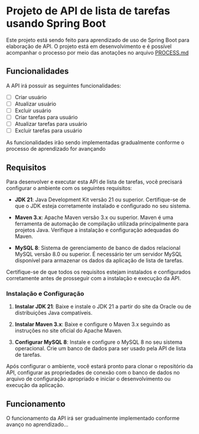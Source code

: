 # Projeto de API de lista de tarefas usando Spring Boot

Este projeto está sendo feito para aprendizado de uso de Spring Boot para elaboração de API. O projeto está em desenvolvimento e é possível acompanhar o processo por meio das anotações no arquivo [PROCESS.md](./PROCESS.md)

## Funcionalidades

A API irá possuir as seguintes funcionalidades:

- [ ] Criar usuário
- [ ] Atualizar usuário
- [ ] Excluir usuário
- [ ] Criar tarefas para usuário
- [ ] Atualizar tarefas para usuário
- [ ] Excluir tarefas para usuário

As funcionalidades irão sendo implementadas gradualmente conforme o processo de aprendizado for avançando

## Requisitos

Para desenvolver e executar esta API de lista de tarefas, você precisará configurar o ambiente com os seguintes requisitos:

- **JDK 21**: Java Development Kit versão 21 ou superior. Certifique-se de que o JDK esteja corretamente instalado e configurado no seu sistema.

- **Maven 3.x**: Apache Maven versão 3.x ou superior. Maven é uma ferramenta de automação de compilação utilizada principalmente para projetos Java. Verifique a instalação e configuração adequadas do Maven.

- **MySQL 8**: Sistema de gerenciamento de banco de dados relacional MySQL versão 8.0 ou superior. É necessário ter um servidor MySQL disponível para armazenar os dados da aplicação de lista de tarefas.

Certifique-se de que todos os requisitos estejam instalados e configurados corretamente antes de prosseguir com a instalação e execução da API.

### Instalação e Configuração

1. **Instalar JDK 21**: Baixe e instale o JDK 21 a partir do site da Oracle ou de distribuições Java compatíveis.

2. **Instalar Maven 3.x**: Baixe e configure o Maven 3.x seguindo as instruções no site oficial do Apache Maven.

3. **Configurar MySQL 8**: Instale e configure o MySQL 8 no seu sistema operacional. Crie um banco de dados para ser usado pela API de lista de tarefas.

Após configurar o ambiente, você estará pronto para clonar o repositório da API, configurar as propriedades de conexão com o banco de dados no arquivo de configuração apropriado e iniciar o desenvolvimento ou execução da aplicação.

## Funcionamento

O funcionamento da API irá ser gradualmente implementado conforme avanço no aprendizado...

